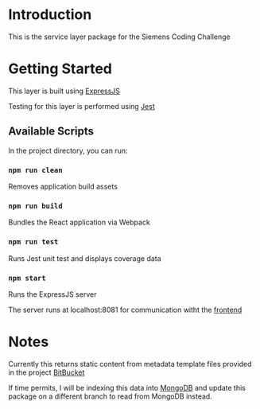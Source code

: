# Introduction

This is the service layer package for the Siemens Coding Challenge

# Getting Started

This layer is built using [ExpressJS](https://expressjs.com/)

Testing for this layer is performed using [Jest](https://jestjs.io/)

## Available Scripts

In the project directory, you can run:

### `npm run clean`

Removes application build assets

### `npm run build`

Bundles the React application via Webpack

### `npm run test`

Runs Jest unit test and displays coverage data

### `npm start`

Runs the ExpressJS server

The server runs at localhost:8081 for communication witht the [frontend]()

# Notes

Currently this returns static content from metadata template files provided in the project [BitBucket](https://bitbucket.org/siemens-disw-dp/software-development-engineer-code-project/src/master/data/)

If time permits, I will be indexing this data into [MongoDB](https://www.mongodb.com/) and update this package on a different branch to read from MongoDB instead.
